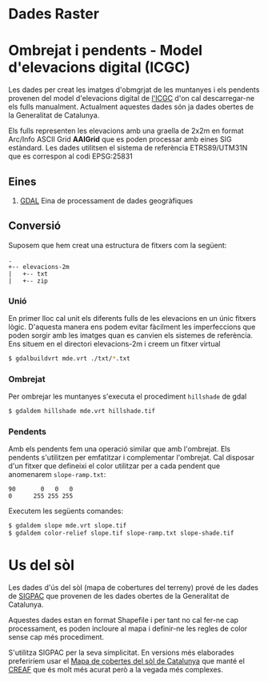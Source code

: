 # Dades Raster

# Ombrejat i pendents - Model d'elevacions digital (ICGC)
Les dades per creat les imatges d'obmgrjat de les muntanyes i els pendents
provenen del model d'elevacions digital de [l'ICGC](http://www.icc.cat/vissir3/)
d'on cal descarregar-ne els fulls manualment. Actualment aquestes dades són ja
dades obertes de la Generalitat de Catalunya.

Els fulls representen les elevacions amb una graella de 2x2m en format Arc/Info
ASCII Grid **AAIGrid** que es poden processar amb eines SIG estàndard. Les dades
utilitsen el sistema de referència ETRS89/UTM31N que es correspon al codi
EPSG:25831

## Eines
1. [GDAL](http://www.gdal.org/) Eina de processament de dades geogràfiques

## Conversió
Suposem que hem creat una estructura de fitxers com la següent:
```
.
+-- elevacions-2m
|   +-- txt
|   +-- zip
```
### Unió
En primer lloc cal unit els diferents fulls de les elevacions en un únic fitxers
lògic. D'aquesta manera ens podem evitar fàcilment les imperfeccions que poden
sorgir amb les imatges quan es canvien els sistemes de referència. Ens situem
en el directori elevacions-2m i creem un fitxer virtual

```sh
$ gdalbuildvrt mde.vrt ./txt/*.txt
```

### Ombrejat
Per ombrejar les muntanyes s'executa el procediment `hillshade` de gdal

```sh
$ gdaldem hillshade mde.vrt hillshade.tif
```

### Pendents
Amb els pendents fem una operació similar que amb l'ombrejat. Els pendents
s'utilitzen per emfatitzar i complementar l'ombrejat. Cal disposar d'un fitxer
que defineixi el color utilitzar per a cada pendent que anomenarem
`slope-ramp.txt`:

```
90       0   0   0
0      255 255 255
```

Executem les següents comandes:

```sh
$ gdaldem slope mde.vrt slope.tif
$ gdaldem color-relief slope.tif slope-ramp.txt slope-shade.tif
```

# Us del sòl
Les dades d'ús del sòl (mapa de cobertures del terreny) prové de les dades de
[SIGPAC](http://dadesobertes.gencat.cat/ca/cercador/cerca-cataleg?q=sigpac)
que provenen de les dades obertes de la Generalitat de Catalunya.

Aquestes dades estan en format Shapefile i per tant  no cal fer-ne cap
processament, es poden incloure al mapa i definir-ne les regles de color sense
cap més procediment.

S'utilitza SIGPAC per la seva simplicitat. En versions més elaborades
preferiríem usar el [Mapa de cobertes del sòl de Catalunya](http://www.creaf.uab.es/mcsc/)
que manté el [CREAF](http://www.creaf.cat/) que és molt més acurat però a la
vegada més complexes.
